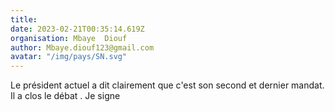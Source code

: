 ```yaml
---
title: 
date: 2023-02-21T00:35:14.619Z
organisation: Mbaye  Diouf 
author: Mbaye.diouf123@gmail.com
avatar: "/img/pays/SN.svg"
---
```


Le président actuel a dit clairement que c'est son second et dernier mandat. Il a clos le débat
. Je signe 